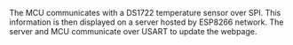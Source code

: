 The MCU communicates with a DS1722 temperature sensor over SPI. This information is then displayed on a server hosted by ESP8266 network. The server and MCU communicate over USART to update the webpage.